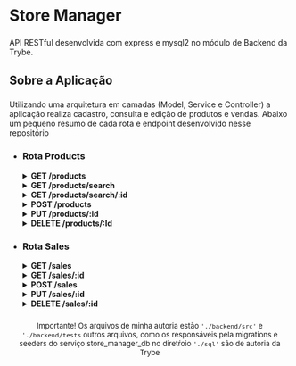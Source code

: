 <h1 align="left">Store Manager</h1>

###

<p align="left">API RESTful desenvolvida com express e mysql2 no módulo de Backend da Trybe.</p>

###

<h2 align="left">Sobre a Aplicação</h2>

###

<p>
Utilizando uma arquitetura em camadas (Model, Service e Controller) a aplicação realiza cadastro, consulta e edição de produtos e vendas. Abaixo um pequeno resumo de cada rota e endpoint desenvolvido nesse repositório
</p>



+ <h3> Rota Products </h3>
    <details>
    <summary>
    <strong> GET /products</strong>
    </summary>
    <font size=2>
      Esse endpoint é responsável por retornar a lista de produtos cadastrados no serviço store_manager_db
    </font size=2>
    </details>

    <details>
    <summary>
    <strong> GET /products/search </strong>
    </summary>
    <font size=2>
      Esse endpoint é responsável por fazer uma busca passada por parâmetro da requisição
    </font size=2>
    </details>
    
    <details>
    <summary>
    <strong>GET /products/search/:id</strong>
    </summary>
    <font size=2>
      Esse endpoint é responsável por fazer uma busca com o id passado pela URL da requisição
    </font size=2>
    </details>

    <details>
    <summary><strong>POST /products</strong></summary>
    <font size=2>
      Esse endpoint é responsável por validar e realizar o cadastro de novos produtos no serviço store_manager_db.
    </font size=2>
    </details>

    <details>
    <summary>
    <strong>PUT /products/:id</strong>
    </summary>
    <font size=2>
      Esse endpoint é responsável por validar e atualizar um produto no serviço store_manager_db.
    </font size=2>
    </details>
    
    <details>
    <summary>
    <strong>DELETE /products/:Id</strong>
    </summary>
    <font size=2>
      Esse endpoint é responsável por remover um produto já cadastrado no serviço store_manager_db.
    </font size=2>
    </details>

+ <h3> Rota Sales </h3>
    <details>
    <summary>
    <strong> GET /sales</strong>
    </summary>
      <font size=2>
      Esse endpoint é responsável por retornar a lista de vendas cadastradas no serviço store_manager_db.
      </font size=2>
    </details>

    <details>
    <summary>
    <strong> GET /sales/:id</strong>
    </summary>
      <font size=2>
      Esse endpoint é responsável por retornar uma venda cadastrada no serviço store_manager_db pelo seu id.
      </font size=2>
    </details>

    <details>
    <summary>
    <strong> POST /sales</strong>
    </summary>
      <font size=2>
      Esse endpoint é responsável por cadastrar uma venda no serviço store_manager_db bem como a associação dos produtos dentro dessa venda. 
      </font size=2>
    </details>

    <details>
    <summary>
    <strong> PUT /sales/:id</strong>
    </summary>
      <font size=2>
      Esse endpoint é responsável por editar uma venda no serviço store_manager_db, podendo alterar a quantidade de um produto registrado na venda.
      </font size=2>
    </details>

    <details>
    <summary>
    <strong> DELETE /sales/:id</strong>
    </summary>
      <font size=2>
      Esse endpoint é responsável por remover uma venda no serviço store_manager_db bem como a associação dos produtos dentro dessa venda. 
      </font size=2>
    </details>

###

<p align="center">
<font size=2>
Importante! Os arquivos de minha autoria estão  <code>'./backend/src'</code> e <code> './backend/tests</code> outros arquivos, como os responsáveis pela migrations e seeders do serviço store_manager_db no diretŕoio <code>'./sql'</code> são de autoria da Trybe
</font size=2>
</p>